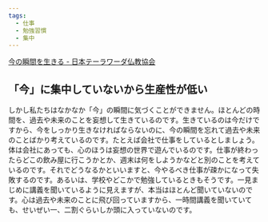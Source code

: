 ```yaml
---
tags:
  - 仕事
  - 勉強習慣
  - 集中
---
```

[今の瞬間を生きる - 日本テーラワーダ仏教協会](https://j-theravada.com/dhamma/kougi/kougi-124/)

## 「今」に集中していないから生産性が低い

しかし私たちはなかなか「今」の瞬間に気づくことができません。ほとんどの時間を、過去や未来のことを妄想して生きているのです。生きているのは今だけですから、今をしっかり生きなければならないのに、今の瞬間を忘れて過去や未来のことばかり考えているのです。たとえば会社で仕事をしているとしましょう。体は会社にあっても、心のほうは妄想の世界で遊んでいるのです。仕事が終わったらどこの飲み屋に行こうかとか、週末は何をしようかなどと別のことを考えているのです。それでどうなるかといいますと、今やるべき仕事が疎かになって失敗するのです。あるいは、学校やどこかで勉強しているときもそうです。一見まじめに講義を聞いているように見えますが、本当はほとんど聞いていないのです。心は過去や未来のことに飛び回っていますから、一時間講義を聞いていても、せいぜい一、二割ぐらいしか頭に入っていないのです。

